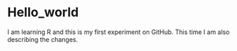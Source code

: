 # Hello_world
I am learning R and this is my first experiment on GitHub. 
This time I am also describing the changes.
